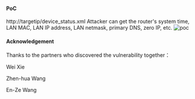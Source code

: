 #### PoC
http://targetip/device_status.xml
Attacker can get the router's system time, LAN MAC, LAN IP address, LAN netmask, primary DNS, zero IP, etc.
![poc](https://github.com/dahua966/Routers-vuls/blob/master/DAP-1320/device_status.jpg)

#### Acknowledgement
Thanks to the partners who discovered the vulnerability together：

Wei Xie

Zhen-hua Wang

En-Ze Wang